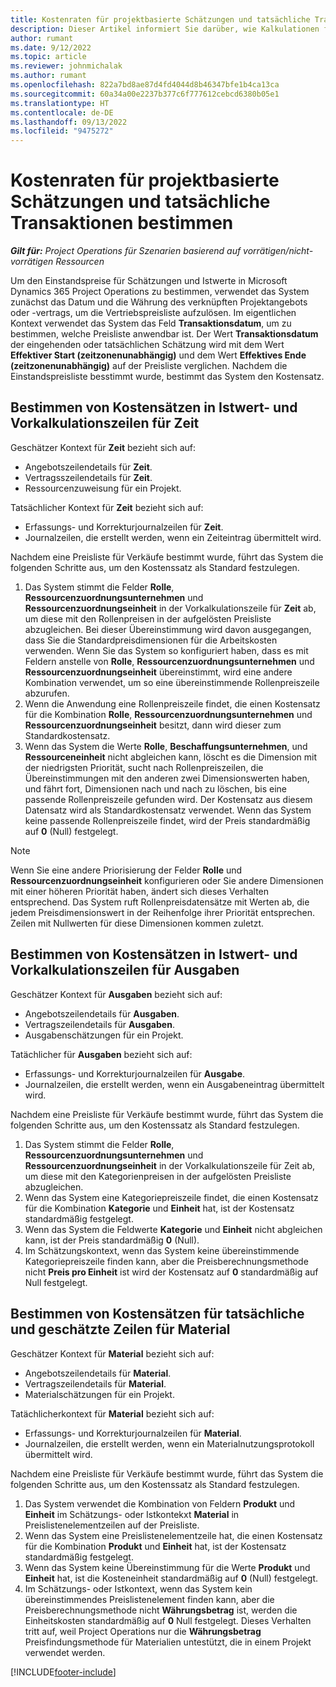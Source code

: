 ```yaml
---
title: Kostenraten für projektbasierte Schätzungen und tatsächliche Transaktionen bestimmen
description: Dieser Artikel informiert Sie darüber, wie Kalkulationen für projektbasierte Schätzungen und Istwerte bestimmt werden.
author: rumant
ms.date: 9/12/2022
ms.topic: article
ms.reviewer: johnmichalak
ms.author: rumant
ms.openlocfilehash: 822a7bd8ae87d4fd4044d8b46347bfe1b4ca13ca
ms.sourcegitcommit: 60a34a00e2237b377c6f777612cebcd6380b05e1
ms.translationtype: HT
ms.contentlocale: de-DE
ms.lasthandoff: 09/13/2022
ms.locfileid: "9475272"
---
```

# <a name="determine-cost-rates-for-project-based-estimates-and-actuals"></a>Kostenraten für projektbasierte Schätzungen und tatsächliche Transaktionen bestimmen

_**Gilt für:** Project Operations für Szenarien basierend auf vorrätigen/nicht-vorrätigen Ressourcen_

Um den Einstandspreise für Schätzungen und Istwerte in Microsoft Dynamics 365 Project Operations zu bestimmen, verwendet das System zunächst das Datum und die Währung des verknüpften Projektangebots oder -vertrags, um die Vertriebspreisliste aufzulösen. Im eigentlichen Kontext verwendet das System das Feld **Transaktionsdatum**, um zu bestimmen, welche Preisliste anwendbar ist. Der Wert **Transaktionsdatum** der eingehenden oder tatsächlichen Schätzung wird mit dem Wert **Effektiver Start (zeitzonenunabhängig)** und dem Wert **Effektives Ende (zeitzonenunabhängig)** auf der Preisliste verglichen. Nachdem die Einstandspreisliste besstimmt wurde, bestimmt das System den Kostensatz.

## <a name="determining-cost-rates-in-estimate-and-actual-contexts-for-time"></a>Bestimmen von Kostensätzen in Istwert- und Vorkalkulationszeilen für Zeit

Geschätzer Kontext für **Zeit** bezieht sich auf:

- Angebotszeilendetails für **Zeit**.
- Vertragsszeilendetails für **Zeit**.
- Ressourcenzuweisung für ein Projekt.

Tatsächlicher Kontext für **Zeit** bezieht sich auf:

- Erfassungs- und Korrekturjournalzeilen für **Zeit**.
- Journalzeilen, die erstellt werden, wenn ein Zeiteintrag übermittelt wird.

Nachdem eine Preisliste für Verkäufe bestimmt wurde, führt das System die folgenden Schritte aus, um den Kostenssatz als Standard festzulegen.

1. Das System stimmt die Felder **Rolle**, **Ressourcenzuordnungsunternehmen** und **Ressourcenzuordnungseinheit** in der Vorkalkulationszeile für **Zeit** ab, um diese mit den Rollenpreisen in der aufgelösten Preisliste abzugleichen. Bei dieser Übereinstimmung wird davon ausgegangen, dass Sie die Standardpreisdimensionen für die Arbeitskosten verwenden. Wenn Sie das System so konfiguriert haben, dass es mit Feldern anstelle von **Rolle**, **Ressourcenzuordnungsunternehmen** und **Ressourcenzuordnungseinheit** übereinstimmt, wird eine andere Kombination verwendet, um so eine übereinstimmende Rollenpreiszeile abzurufen.
1. Wenn die Anwendung eine Rollenpreiszeile findet, die einen Kostensatz für die Kombination **Rolle**, **Ressourcenzuordnungsunternehmen** und **Ressourcenzuordnungseinheit** besitzt, dann wird dieser zum Standardkostensatz.
1. Wenn das System die Werte **Rolle**, **Beschaffungsunternehmen**, und **Ressourceneinheit** nicht abgleichen kann, löscht es die Dimension mit der niedrigsten Priorität, sucht nach Rollenpreiszeilen, die Übereinstimmungen mit den anderen zwei Dimensionswerten haben, und fährt fort, Dimensionen nach und nach zu löschen, bis eine passende Rollenpreiszeile gefunden wird. Der Kostensatz aus diesem Datensatz wird als Standardkostensatz verwendet. Wenn das System keine passende Rollenpreiszeile findet, wird der Preis standardmäßig auf **0** (Null) festgelegt.

> [!NOTE]
> Wenn Sie eine andere Priorisierung der Felder **Rolle** und **Ressourcenzuordnungseinheit** konfigurieren oder Sie andere Dimensionen mit einer höheren Priorität haben, ändert sich dieses Verhalten entsprechend. Das System ruft Rollenpreisdatensätze mit Werten ab, die jedem Preisdimensionswert in der Reihenfolge ihrer Priorität entsprechen. Zeilen mit Nullwerten für diese Dimensionen kommen zuletzt.

## <a name="determining-cost-rates-on-actual-and-estimate-lines-for-expense"></a>Bestimmen von Kostensätzen in Istwert- und Vorkalkulationszeilen für Ausgaben

Geschätzer Kontext für **Ausgaben** bezieht sich auf:

- Angebotszeilendetails für **Ausgaben**.
- Vertragszeilendetails für **Ausgaben**.
- Ausgabenschätzungen für ein Projekt.

Tatächlicher für **Ausgaben** bezieht sich auf:

- Erfassungs- und Korrekturjournalzeilen für **Ausgabe**.
- Journalzeilen, die erstellt werden, wenn ein Ausgabeneintrag übermittelt wird.

Nachdem eine Preisliste für Verkäufe bestimmt wurde, führt das System die folgenden Schritte aus, um den Kostenssatz als Standard festzulegen.

1. Das System stimmt die Felder **Rolle**, **Ressourcenzuordnungsunternehmen** und **Ressourcenzuordnungseinheit** in der Vorkalkulationszeile für Zeit ab, um diese mit den Kategorienpreisen in der aufgelösten Preisliste abzugleichen.
1. Wenn das System eine Kategoriepreiszeile findet, die einen Kostensatz für die Kombination **Kategorie** und **Einheit** hat, ist der Kostensatz standardmäßig festgelegt.
1. Wenn das System die Feldwerte **Kategorie** und **Einheit** nicht abgleichen kann, ist der Preis standardmäßig **0** (Null).
1. Im Schätzungskontext, wenn das System keine übereinstimmende Kategoriepreiszeile finden kann, aber die Preisberechnungsmethode nicht **Preis pro Einheit** ist wird der Kostensatz auf **0** standardmäßig auf Null festgelegt.

## <a name="determining-cost-rates-on-actual-and-estimate-lines-for-material"></a>Bestimmen von Kostensätzen für tatsächliche und geschätzte Zeilen für Material

Geschätzer Kontext für **Material** bezieht sich auf:

- Angebotszeilendetails für **Material**.
- Vertragszeilendetails für **Material**.
- Materialschätzungen für ein Projekt.

Tatächlicherkontext für **Material** bezieht sich auf:

- Erfassungs- und Korrekturjournalzeilen für **Material**.
- Journalzeilen, die erstellt werden, wenn ein Materialnutzungsprotokoll übermittelt wird.

Nachdem eine Preisliste für Verkäufe bestimmt wurde, führt das System die folgenden Schritte aus, um den Kostenssatz als Standard festzulegen.

1. Das System verwendet die Kombination von Feldern **Produkt** und **Einheit** im Schätzungs- oder Istkontekxt **Material** in Preislistenelementzeilen auf der Preisliste.
1. Wenn das System eine Preislistenelementzeile hat, die einen Kostensatz für die Kombination **Produkt** und **Einheit** hat, ist der Kostensatz standardmäßig festgelegt.
1. Wenn das System keine Übereinstimmung für die Werte **Produkt** und **Einheit** hat, ist die Kosteneinheit standardmäßig auf **0** (Null) festgelegt.
1. Im Schätzungs- oder Istkontext, wenn das System kein übereinstimmendes Preislistenelement finden kann, aber die Preisberechnungsmethode nicht **Währungsbetrag** ist, werden die Einheitskosten standardmäßig auf **0** Null festgelegt. Dieses Verhalten tritt auf, weil Project Operations nur die **Währungsbetrag** Preisfindungsmethode für Materialien untestützt, die in einem Projekt verwendet werden.

[!INCLUDE[footer-include](../includes/footer-banner.md)]
